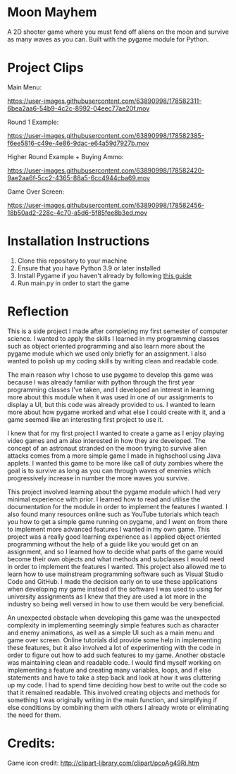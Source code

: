 # Moon Mayhem
A 2D shooter game where you must fend off aliens on the moon and survive as many waves as you can. Built with the pygame module for Python.
# Project Clips
Main Menu:


https://user-images.githubusercontent.com/63890998/178582311-6bea2aa6-54b9-4c2c-8992-04eec77ae20f.mov


Round 1 Example:


https://user-images.githubusercontent.com/63890998/178582385-f6ee5816-c49e-4e86-9dac-e64a59d7927b.mov


Higher Round Example + Buying Ammo:


https://user-images.githubusercontent.com/63890998/178582420-9ae2aa6f-5cc2-4365-88a5-6cc4944cba69.mov


Game Over Screen:


https://user-images.githubusercontent.com/63890998/178582456-18b50ad2-228c-4c70-a5d6-5f85fee8b3ed.mov


# Installation Instructions
1. Clone this repository to your machine
2. Ensure that you have Python 3.9 or later installed
3. Install Pygame if you haven't already by following [this guide](https://www.pygame.org/wiki/GettingStarted)
4. Run main.py in order to start the game
# Reflection
This is a side project I made after completing my first semester of computer science. I wanted to apply the skills I learned in my programming classes such as object oriented programming and also learn more about the pygame module which we used only briefly for an assignment. I also wanted to polish up my coding skills by writing clean and readable code.

The main reason why I chose to use pygame to develop this game was because I was already familiar with python through the first year programming classes I've taken, and I developed an interest in learning more about this module when it was used in one of our assignments to display a UI, but this code was already provided to us. I wanted to learn more about how pygame worked and what else I could create with it, and a game seemed like an interesting first project to use it.

I knew that for my first project I wanted to create a game as I enjoy playing video games and am also interested in how they are developed. The concept of an astronaut stranded on the moon trying to survive alien attacks comes from a more simple game I made in highschool using Java applets. I wanted this game to be more like call of duty zombies where the goal is to survive as long as you can through waves of enemies which progressively increase in number the more waves you survive.

This project involved learning about the pygame module which I had very minimal experience with prior. I learned how to read and utilise the documentation for the module in order to implement the features I wanted. I also found many resources online such as YouTube tutorials which teach you how to get a simple game running on pygame, and I went on from there to implement more advanced features I wanted in my own game. This project was a really good learning experience as I applied object oriented programming without the help of a guide like you would get on an assignment, and so I learned how to decide what parts of the game would become their own objects and what methods and subclasses I would need in order to implement the features I wanted.
This project also allowed me to learn how to use mainstream programming software such as Visual Studio Code and GitHub. I made the decision early on to use these applications when developing my game instead of the software I was used to using for university assignments as I knew that they are used a lot more in the industry so being well versed in how to use them would be very beneficial.

An unexpected obstacle when developing this game was the unexpected complexity in implementing seemingly simple features such as character and enemy animations, as well as a simple UI such as a main menu and game over screen. Online tutorials did provide some help in implementing these features, but it also involved a lot of experimenting with the code in order to figure out how to add such features to my game.
Another obstacle was maintaining clean and readable code. I would find myself working on implementing a feature and creating many variables, loops, and if else statements and have to take a step back and look at how it was cluttering up my code. I had to spend time deciding how best to write out the code so that it remained readable. This involved creating objects and methods for something I was originally writing in the main function, and simplifying if else conditions by combining them with others I already wrote or eliminating the need for them.

# Credits:
Game icon credit: http://clipart-library.com/clipart/pcoAg49Ri.htm

